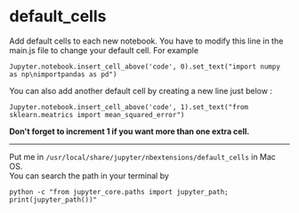 # default_cells

Add default cells to each new notebook. You have to modify this line in the main.js file to change your default cell. For example

`Jupyter.notebook.insert_cell_above('code', 0).set_text("import numpy as np\nimportpandas as pd")`


You can also add another default cell by creating a new line just below :

`Jupyter.notebook.insert_cell_above('code', 1).set_text("from sklearn.meatrics import mean_squared_error")`

**Don't forget to increment 1 if you want more than one extra cell.**

---

Put me in `/usr/local/share/jupyter/nbextensions/default_cells` in Mac OS.  
You can search the path in your terminal by

```
python -c "from jupyter_core.paths import jupyter_path; print(jupyter_path())"
```
